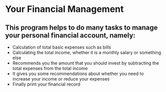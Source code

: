 #  Your Financial Management  

## This program helps to do many tasks to manage your personal financial account, namely:

-	Calculation of total basic expenses such as bills 
-	Calculating the total income, whether it is a monthly salary or something else 
-	Recommends you the amount that you should invest by subtracting the total expenses from the total income 
-	It gives you some recommendations about whether you need to increase your income or reduce your expenses 
-	Finally print your financial record